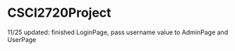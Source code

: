 # CSCI2720Project

11/25 updated: finished LoginPage, pass username value to AdminPage and UserPage
